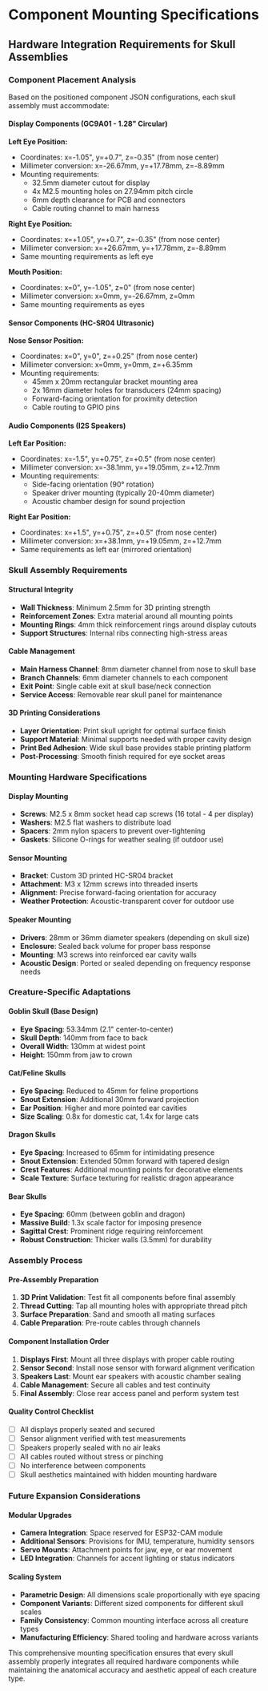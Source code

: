 # Component Mounting Specifications
## Hardware Integration Requirements for Skull Assemblies

### Component Placement Analysis
Based on the positioned component JSON configurations, each skull assembly must accommodate:

#### **Display Components (GC9A01 - 1.28" Circular)**

**Left Eye Position:**
- Coordinates: x=-1.05", y=+0.7", z=-0.35" (from nose center)
- Millimeter conversion: x=-26.67mm, y=+17.78mm, z=-8.89mm
- Mounting requirements: 
  - 32.5mm diameter cutout for display
  - 4x M2.5 mounting holes on 27.94mm pitch circle
  - 6mm depth clearance for PCB and connectors
  - Cable routing channel to main harness

**Right Eye Position:**
- Coordinates: x=+1.05", y=+0.7", z=-0.35" (from nose center)
- Millimeter conversion: x=+26.67mm, y=+17.78mm, z=-8.89mm
- Same mounting requirements as left eye

**Mouth Position:**
- Coordinates: x=0", y=-1.05", z=0" (from nose center)
- Millimeter conversion: x=0mm, y=-26.67mm, z=0mm
- Same mounting requirements as eyes

#### **Sensor Components (HC-SR04 Ultrasonic)**

**Nose Sensor Position:**
- Coordinates: x=0", y=0", z=+0.25" (from nose center)
- Millimeter conversion: x=0mm, y=0mm, z=+6.35mm
- Mounting requirements:
  - 45mm x 20mm rectangular bracket mounting area
  - 2x 16mm diameter holes for transducers (24mm spacing)
  - Forward-facing orientation for proximity detection
  - Cable routing to GPIO pins

#### **Audio Components (I2S Speakers)**

**Left Ear Position:**
- Coordinates: x=-1.5", y=+0.75", z=+0.5" (from nose center)
- Millimeter conversion: x=-38.1mm, y=+19.05mm, z=+12.7mm
- Mounting requirements:
  - Side-facing orientation (90° rotation)
  - Speaker driver mounting (typically 20-40mm diameter)
  - Acoustic chamber design for sound projection

**Right Ear Position:**
- Coordinates: x=+1.5", y=+0.75", z=+0.5" (from nose center)
- Millimeter conversion: x=+38.1mm, y=+19.05mm, z=+12.7mm
- Same requirements as left ear (mirrored orientation)

### Skull Assembly Requirements

#### **Structural Integrity**
- **Wall Thickness**: Minimum 2.5mm for 3D printing strength
- **Reinforcement Zones**: Extra material around all mounting points
- **Mounting Rings**: 4mm thick reinforcement rings around display cutouts
- **Support Structures**: Internal ribs connecting high-stress areas

#### **Cable Management**
- **Main Harness Channel**: 8mm diameter channel from nose to skull base
- **Branch Channels**: 6mm diameter channels to each component
- **Exit Point**: Single cable exit at skull base/neck connection
- **Service Access**: Removable rear skull panel for maintenance

#### **3D Printing Considerations**
- **Layer Orientation**: Print skull upright for optimal surface finish
- **Support Material**: Minimal supports needed with proper cavity design
- **Print Bed Adhesion**: Wide skull base provides stable printing platform
- **Post-Processing**: Smooth finish required for eye socket areas

### Mounting Hardware Specifications

#### **Display Mounting**
- **Screws**: M2.5 x 8mm socket head cap screws (16 total - 4 per display)
- **Washers**: M2.5 flat washers to distribute load
- **Spacers**: 2mm nylon spacers to prevent over-tightening
- **Gaskets**: Silicone O-rings for weather sealing (if outdoor use)

#### **Sensor Mounting**
- **Bracket**: Custom 3D printed HC-SR04 bracket
- **Attachment**: M3 x 12mm screws into threaded inserts
- **Alignment**: Precise forward-facing orientation for accuracy
- **Weather Protection**: Acoustic-transparent cover for outdoor use

#### **Speaker Mounting**
- **Drivers**: 28mm or 36mm diameter speakers (depending on skull size)
- **Enclosure**: Sealed back volume for proper bass response
- **Mounting**: M3 screws into reinforced ear cavity walls
- **Acoustic Design**: Ported or sealed depending on frequency response needs

### Creature-Specific Adaptations

#### **Goblin Skull (Base Design)**
- **Eye Spacing**: 53.34mm (2.1" center-to-center)
- **Skull Depth**: 140mm from face to back
- **Overall Width**: 130mm at widest point
- **Height**: 150mm from jaw to crown

#### **Cat/Feline Skulls**
- **Eye Spacing**: Reduced to 45mm for feline proportions
- **Snout Extension**: Additional 30mm forward projection
- **Ear Position**: Higher and more pointed ear cavities
- **Size Scaling**: 0.8x for domestic cat, 1.4x for large cats

#### **Dragon Skulls**
- **Eye Spacing**: Increased to 65mm for intimidating presence
- **Snout Extension**: Extended 50mm forward with tapered design
- **Crest Features**: Additional mounting points for decorative elements
- **Scale Texture**: Surface texturing for realistic dragon appearance

#### **Bear Skulls**
- **Eye Spacing**: 60mm (between goblin and dragon)
- **Massive Build**: 1.3x scale factor for imposing presence
- **Sagittal Crest**: Prominent ridge requiring reinforcement
- **Robust Construction**: Thicker walls (3.5mm) for durability

### Assembly Process

#### **Pre-Assembly Preparation**
1. **3D Print Validation**: Test fit all components before final assembly
2. **Thread Cutting**: Tap all mounting holes with appropriate thread pitch
3. **Surface Preparation**: Sand and smooth all mating surfaces
4. **Cable Preparation**: Pre-route cables through channels

#### **Component Installation Order**
1. **Displays First**: Mount all three displays with proper cable routing
2. **Sensor Second**: Install nose sensor with forward alignment verification
3. **Speakers Last**: Mount ear speakers with acoustic chamber sealing
4. **Cable Management**: Secure all cables and test continuity
5. **Final Assembly**: Close rear access panel and perform system test

#### **Quality Control Checklist**
- [ ] All displays properly seated and secured
- [ ] Sensor alignment verified with test measurements
- [ ] Speakers properly sealed with no air leaks
- [ ] All cables routed without stress or pinching
- [ ] No interference between components
- [ ] Skull aesthetics maintained with hidden mounting hardware

### Future Expansion Considerations

#### **Modular Upgrades**
- **Camera Integration**: Space reserved for ESP32-CAM module
- **Additional Sensors**: Provisions for IMU, temperature, humidity sensors
- **Servo Mounts**: Attachment points for jaw, eye, or ear movement
- **LED Integration**: Channels for accent lighting or status indicators

#### **Scaling System**
- **Parametric Design**: All dimensions scale proportionally with eye spacing
- **Component Variants**: Different sized components for different skull scales
- **Family Consistency**: Common mounting interface across all creature types
- **Manufacturing Efficiency**: Shared tooling and hardware across variants

This comprehensive mounting specification ensures that every skull assembly properly integrates all required hardware components while maintaining the anatomical accuracy and aesthetic appeal of each creature type.